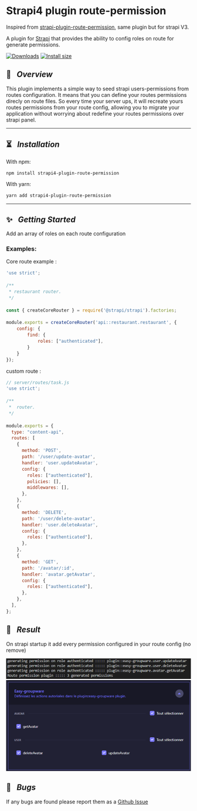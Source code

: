 # Strapi4 plugin route-permission
Inspired from [strapi-plugin-route-permission](https://github.com/andreciornavei/strapi-plugin-route-permission), same plugin but for strapi V3.

A plugin for [Strapi](https://github.com/strapi/strapi) that provides the ability to config roles on route for generate permissions.

[![Downloads](https://img.shields.io/npm/dm/strapi4-plugin-route-permission?style=for-the-badge)](https://www.npmjs.com/package/strapi4-plugin-route-permission)
[![Install size](https://img.shields.io/npm/l/strapi4-plugin-route-permission?style=for-the-badge)](https://www.npmjs.com/package/strapi4-plugin-route-permission)

## 🚀 &nbsp; _Overview_

This plugin implements a simple way to seed strapi users-permissions from routes configuration. It means that you can define your routes permissions direcly on route files. So every time your server ups, it will recreate yours routes permissions from your route config, allowing you to migrate your application without worrying about redefine your routes permissions over strapi panel.

---

## ⏳ &nbsp; _Installation_

With npm:
```bash
npm install strapi4-plugin-route-permission
```

With yarn:
```bash
yarn add strapi4-plugin-route-permission
```

---

## ✨ &nbsp; _Getting Started_

Add an array of roles on each route configuration

### Examples:

Core route example :
```js
'use strict';

/**
 * restaurant router.
 */

const { createCoreRouter } = require('@strapi/strapi').factories;

module.exports = createCoreRouter('api::restaurant.restaurant', {
    config: {
        find: {
            roles: ["authenticated"],
        }
    }
});
```

custom route :

```js
// server/routes/task.js
'use strict';

/**
 *  router.
 */

module.exports = {
  type: "content-api",
  routes: [
    {
      method: 'POST',
      path: '/user/update-avatar',
      handler: 'user.updateAvatar',
      config: {
        roles: ["authenticated"],
        policies: [],
        middlewares: [],
      },
    },
    {
      method: 'DELETE',
      path: '/user/delete-avatar',
      handler: 'user.deleteAvatar',
      config: {
        roles: ["authenticated"],
      },
    },
    {
      method: 'GET',
      path: '/avatar/:id',
      handler: 'avatar.getAvatar',
      config: {
        roles: ["authenticated"],
      },
    },
  ],
};
```

## 🎉 &nbsp; _Result_

On strapi startup it add every permission configured in your route config (no remove)

![](./docs/console.png)
![](./docs/result.png)

## 🐛 &nbsp; _Bugs_

If any bugs are found please report them as a [Github Issue](https://github.com/PaulRichez/strapi4-plugin-route-permission/issues)
